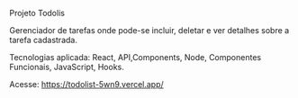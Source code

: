 Projeto Todolis

Gerenciador de tarefas onde pode-se incluir, deletar e ver detalhes sobre a tarefa cadastrada.

Tecnologias aplicada:  React, API,Components, Node, Componentes Funcionais, JavaScript, Hooks.

Acesse: https://todolist-5wn9.vercel.app/
